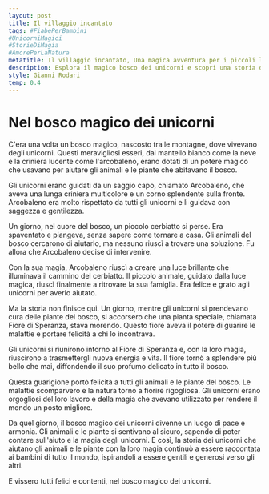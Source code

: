 ```yaml
---
layout: post
title: Il villaggio incantato
tags: #FiabePerBambini
#UnicorniMagici
#StorieDiMagia
#AmorePerLaNatura
metatitle: Il villaggio incantato, Una magica avventura per i piccoli lettori
description: Esplora il magico bosco dei unicorni e scopri una storia di gentilezza, magia e guarigione. Un capo saggio guida gli unicorni nel loro compito di aiutare gli animali e le piante del bosco. Scopri come la loro magia ha portato felicità e armonia a tutti. Un racconto che ispira i bambini a essere gentili e generosi verso gli altri. Benvenuti nel bosco magico dei unicorni, dove tutti vivono felici e contenti.
style: Gianni Rodari
temp: 0.4
---
```

# Nel bosco magico dei unicorni

C'era una volta un bosco magico, nascosto tra le montagne, dove vivevano degli unicorni. Questi meravigliosi esseri, dal mantello bianco come la neve e la criniera lucente come l'arcobaleno, erano dotati di un potere magico che usavano per aiutare gli animali e le piante che abitavano il bosco.

Gli unicorni erano guidati da un saggio capo, chiamato Arcobaleno, che aveva una lunga criniera multicolore e un corno splendente sulla fronte. Arcobaleno era molto rispettato da tutti gli unicorni e li guidava con saggezza e gentilezza.

Un giorno, nel cuore del bosco, un piccolo cerbiatto si perse. Era spaventato e piangeva, senza sapere come tornare a casa. Gli animali del bosco cercarono di aiutarlo, ma nessuno riuscì a trovare una soluzione. Fu allora che Arcobaleno decise di intervenire.

Con la sua magia, Arcobaleno riuscì a creare una luce brillante che illuminava il cammino del cerbiatto. Il piccolo animale, guidato dalla luce magica, riuscì finalmente a ritrovare la sua famiglia. Era felice e grato agli unicorni per averlo aiutato.

Ma la storia non finisce qui. Un giorno, mentre gli unicorni si prendevano cura delle piante del bosco, si accorsero che una pianta speciale, chiamata Fiore di Speranza, stava morendo. Questo fiore aveva il potere di guarire le malattie e portare felicità a chi lo incontrava.

Gli unicorni si riunirono intorno al Fiore di Speranza e, con la loro magia, riuscirono a trasmettergli nuova energia e vita. Il fiore tornò a splendere più bello che mai, diffondendo il suo profumo delicato in tutto il bosco.

Questa guarigione portò felicità a tutti gli animali e le piante del bosco. Le malattie scomparvero e la natura tornò a fiorire rigogliosa. Gli unicorni erano orgogliosi del loro lavoro e della magia che avevano utilizzato per rendere il mondo un posto migliore.

Da quel giorno, il bosco magico dei unicorni divenne un luogo di pace e armonia. Gli animali e le piante si sentivano al sicuro, sapendo di poter contare sull'aiuto e la magia degli unicorni. E così, la storia dei unicorni che aiutano gli animali e le piante con la loro magia continuò a essere raccontata ai bambini di tutto il mondo, ispirandoli a essere gentili e generosi verso gli altri.

E vissero tutti felici e contenti, nel bosco magico dei unicorni.

        